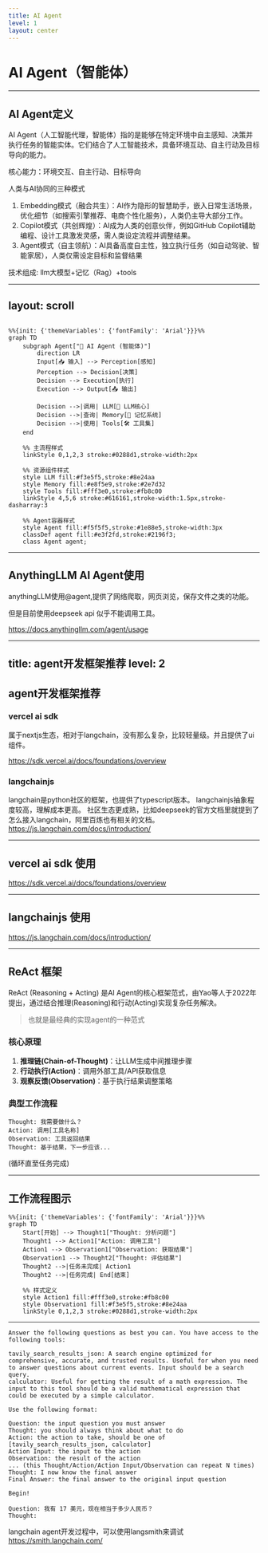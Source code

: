 ```yaml
---
title: AI Agent
level: 1
layout: center
---
```


# AI Agent（智能体）

---

## AI Agent定义

AI Agent（人工智能代理，智能体）指的是能够在特定环境中自主感知、决策并执行任务的智能实体。它们结合了人工智能技术，具备环境互动、自主行动及目标导向的能力。

核心能力：环境交互、自主行动、目标导向

人类与AI协同的三种模式

1. Embedding模式（融合共生）：AI作为隐形的智慧助手，嵌入日常生活场景，优化细节（如搜索引擎推荐、电商个性化服务），人类仍主导大部分工作。
2. Copilot模式（共创辉煌）：AI成为人类的创意伙伴，例如GitHub Copilot辅助编程、设计工具激发灵感，需人类设定流程并调整结果。
3. Agent模式（自主领航）：AI具备高度自主性，独立执行任务（如自动驾驶、智能家居），人类仅需设定目标和监督结果

技术组成: llm大模型+记忆（Rag）+tools

---
layout: scroll
---

```mermaid

%%{init: {'themeVariables': {'fontFamily': 'Arial'}}}%%
graph TD
    subgraph Agent["🔵 AI Agent (智能体)"]
        direction LR
        Input[📥 输入] --> Perception[感知]
        Perception --> Decision[决策]
        Decision --> Execution[执行]
        Execution --> Output[📤 输出]
        
        Decision -->|调用| LLM[💬 LLM核心]
        Decision -->|查询| Memory[🧠 记忆系统]
        Decision -->|使用| Tools[🛠️ 工具集]
    end

    %% 主流程样式
    linkStyle 0,1,2,3 stroke:#0288d1,stroke-width:2px

    %% 资源组件样式
    style LLM fill:#f3e5f5,stroke:#8e24aa
    style Memory fill:#e8f5e9,stroke:#2e7d32
    style Tools fill:#fff3e0,stroke:#fb8c00
    linkStyle 4,5,6 stroke:#616161,stroke-width:1.5px,stroke-dasharray:3

    %% Agent容器样式
    style Agent fill:#f5f5f5,stroke:#1e88e5,stroke-width:3px
    classDef agent fill:#e3f2fd,stroke:#2196f3;
    class Agent agent;
```

---

## AnythingLLM AI Agent使用

anythingLLM使用@agent,提供了网络爬取，网页浏览，保存文件之类的功能。

但是目前使用deepseek api 似乎不能调用工具。

https://docs.anythingllm.com/agent/usage

---
title: agent开发框架推荐
level: 2
---

## agent开发框架推荐

### vercel ai sdk

属于nextjs生态，相对于langchain，没有那么复杂，比较轻量级。并且提供了ui组件。

https://sdk.vercel.ai/docs/foundations/overview

### langchainjs

langchain是python社区的框架，也提供了typescript版本。
langchainjs抽象程度较高，理解成本更高。
社区生态更成熟，比如deepseek的官方文档里就提到了怎么接入langchain，阿里百炼也有相关的文档。
https://js.langchain.com/docs/introduction/

---

## vercel ai sdk 使用

https://sdk.vercel.ai/docs/foundations/overview

---

## langchainjs 使用

https://js.langchain.com/docs/introduction/

---

## ReAct 框架

ReAct (Reasoning + Acting) 是AI Agent的核心框架范式，由Yao等人于2022年提出，通过结合推理(Reasoning)和行动(Acting)实现复杂任务解决。

> 也就是最经典的实现agent的一种范式  

### 核心原理

1. **推理链(Chain-of-Thought)**：让LLM生成中间推理步骤
2. **行动执行(Action)**：调用外部工具/API获取信息
3. **观察反馈(Observation)**：基于执行结果调整策略

### 典型工作流程

```text
Thought: 我需要做什么？
Action: 调用[工具名称]
Observation: 工具返回结果
Thought: 基于结果，下一步应该...
```

(循环直至任务完成)

---

## 工作流程图示

```mermaid {scale: 0.7}
%%{init: {'themeVariables': {'fontFamily': 'Arial'}}}%%
graph TD
    Start[开始] --> Thought1["Thought: 分析问题"]
    Thought1 --> Action1["Action: 调用工具"]
    Action1 --> Observation1["Observation: 获取结果"]
    Observation1 --> Thought2["Thought: 评估结果"]
    Thought2 -->|任务未完成| Action1
    Thought2 -->|任务完成| End[结束]
    
    %% 样式定义
    style Action1 fill:#fff3e0,stroke:#fb8c00
    style Observation1 fill:#f3e5f5,stroke:#8e24aa
    linkStyle 0,1,2,3 stroke:#0288d1,stroke-width:2px
```

---

```
Answer the following questions as best you can. You have access to the following tools:

tavily_search_results_json: A search engine optimized for comprehensive, accurate, and trusted results. Useful for when you need to answer questions about current events. Input should be a search query.
calculator: Useful for getting the result of a math expression. The input to this tool should be a valid mathematical expression that could be executed by a simple calculator.

Use the following format:

Question: the input question you must answer
Thought: you should always think about what to do
Action: the action to take, should be one of [tavily_search_results_json, calculator]
Action Input: the input to the action
Observation: the result of the action
... (this Thought/Action/Action Input/Observation can repeat N times)
Thought: I now know the final answer
Final Answer: the final answer to the original input question

Begin!

Question: 我有 17 美元，现在相当于多少人民币？
Thought:
```

langchain agent开发过程中，可以使用langsmith来调试 https://smith.langchain.com/
